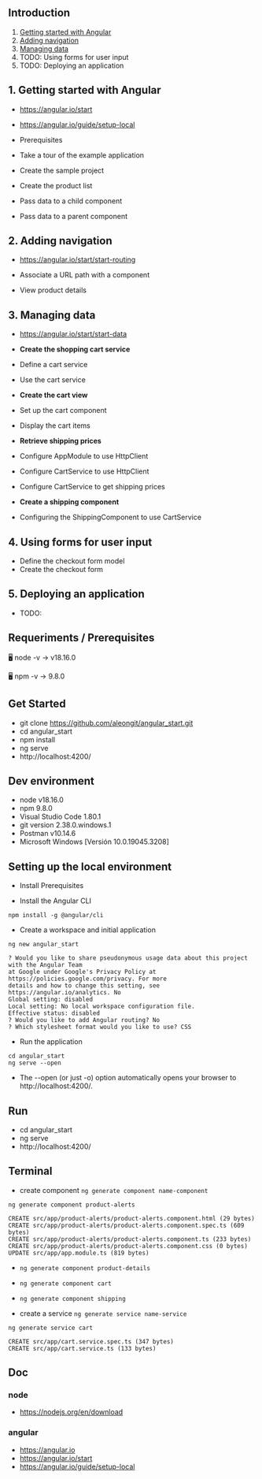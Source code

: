 ## Introduction

1. [Getting started with Angular](#1-getting-started-with-angular)
2. [Adding navigation](#2-adding-navigation)
3. [Managing data](#3-managing-data)
4. TODO: Using forms for user input
5. TODO: Deploying an application



## 1. Getting started with Angular
- https://angular.io/start
- https://angular.io/guide/setup-local

- Prerequisites
- Take a tour of the example application
- Create the sample project
- Create the product list
- Pass data to a child component
- Pass data to a parent component


## 2. Adding navigation
- https://angular.io/start/start-routing

- Associate a URL path with a component
- View product details


## 3. Managing data
- https://angular.io/start/start-data

- **Create the shopping cart service**
- Define a cart service
- Use the cart service
- **Create the cart view**
- Set up the cart component
- Display the cart items
- **Retrieve shipping prices**
- Configure AppModule to use HttpClient
- Configure CartService to use HttpClient
- Configure CartService to get shipping prices
- **Create a shipping component**
- Configuring the ShippingComponent to use CartService



## 4. Using forms for user input
- Define the checkout form model
- Create the checkout form


## 5. Deploying an application
- TODO:



## Requeriments / Prerequisites

🖥️ node -v
→ v18.16.0

🖥️ npm -v
→ 9.8.0



## Get Started

- git clone https://github.com/aleongit/angular_start.git
- cd angular_start
- npm install
- ng serve
- http://localhost:4200/



## Dev environment

- node v18.16.0
- npm 9.8.0
- Visual Studio Code 1.80.1
- git version 2.38.0.windows.1
- Postman v10.14.6
- Microsoft Windows [Versión 10.0.19045.3208]




## Setting up the local environment

- Install Prerequisites

- Install the Angular CLI
```
npm install -g @angular/cli
```

- Create a workspace and initial application
```
ng new angular_start
```
```
? Would you like to share pseudonymous usage data about this project with the Angular Team
at Google under Google's Privacy Policy at https://policies.google.com/privacy. For more
details and how to change this setting, see https://angular.io/analytics. No
Global setting: disabled
Local setting: No local workspace configuration file.
Effective status: disabled
? Would you like to add Angular routing? No
? Which stylesheet format would you like to use? CSS
```

- Run the application
```
cd angular_start
ng serve --open
```
- The --open (or just -o) option automatically opens your browser to http://localhost:4200/.



## Run

- cd angular_start
- ng serve
- http://localhost:4200/



## Terminal

- create component `ng generate component name-component`
```
ng generate component product-alerts

CREATE src/app/product-alerts/product-alerts.component.html (29 bytes)
CREATE src/app/product-alerts/product-alerts.component.spec.ts (609 bytes)
CREATE src/app/product-alerts/product-alerts.component.ts (233 bytes)
CREATE src/app/product-alerts/product-alerts.component.css (0 bytes)
UPDATE src/app/app.module.ts (819 bytes)
```
- `ng generate component product-details`
- `ng generate component cart`
- `ng generate component shipping`

- create a service `ng generate service name-service`
```
ng generate service cart

CREATE src/app/cart.service.spec.ts (347 bytes)
CREATE src/app/cart.service.ts (133 bytes)
```


## Doc

### node
- https://nodejs.org/en/download


### angular
- https://angular.io
- https://angular.io/start
- https://angular.io/guide/setup-local

